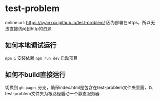 # test-problem
online url: https://cyanxxx.github.io/test-problem/
因为部署在https，所以无法直接访问到http的资源

## 如何本地调试运行
`npm i` 安装依赖
`npm run dev` 启动项目

## 如何不build直接运行
切换到 `gh-pages` 分支，确保index.html是包含在test-problem文件夹里面，以test-problem文件夹为根路径启动一个静态服务器
